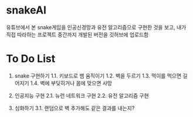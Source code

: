 # snakeAI
유튜브에서 본 snake게임을 인공신경망과 유전 알고리즘으로 구현한 것을 보고, 내가 직접 따라하는 프로젝트
중간까지 개발된 버전을 깃허브에 업로드함

# To Do List
1. snake 구현하기
1.1. 키보드로 뱀 움직이기
1.2. 벽을 두르기
1.3. 먹이를 먹으면 길어지기
1.4. 벽에 부딪히거나 몸에 맞으면 사망

2. 인공지능 구현
2.1. 뉴런 네트워크 구현
2.2. 유전 알고리즘 구현
3. 심화하기
3.1. 랜덤으로 벽 추가해도 같은 결과를 내는지?

